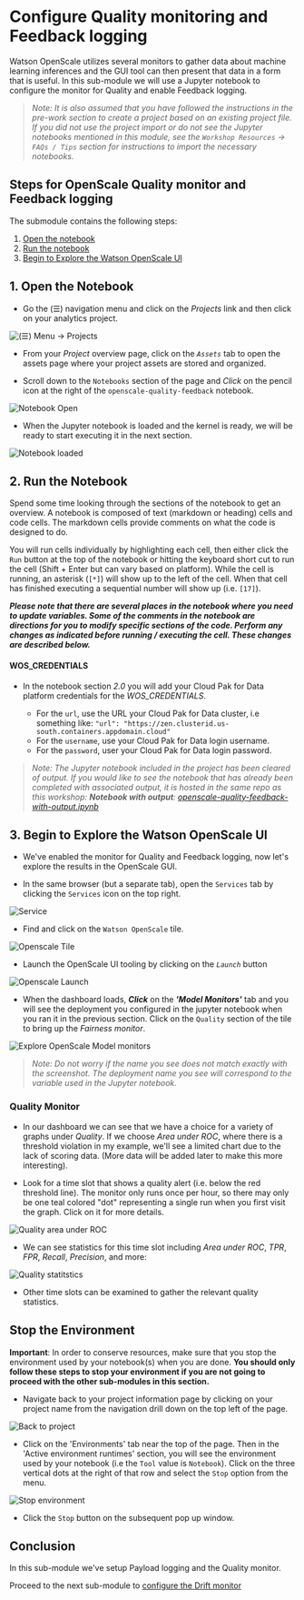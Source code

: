 # Configure Quality monitoring and Feedback logging

Watson OpenScale utilizes several monitors to gather data about machine learning inferences and the GUI tool can then present that data in a form that is useful. In this sub-module we will use a Jupyter notebook to configure the monitor for Quality and enable Feedback logging.

> *Note: It is also assumed that you have followed the instructions in the pre-work section to create a project based on an existing project file. If you did not use the project import or do not see the Jupyter notebooks mentioned in this module, see the `Workshop Resources` -> `FAQs / Tips` section for instructions to import the necessary notebooks.*

## Steps for OpenScale Quality monitor and Feedback logging

The submodule contains the following steps:

1. [Open the notebook](#1-open-the-notebook)
1. [Run the notebook](#2-run-the-notebook)
1. [Begin to Explore the Watson OpenScale UI](#3-begin-to-explore-the-watson-openscale-ui)

## 1. Open the Notebook

* Go the (☰) navigation menu and click on the *Projects* link and then click on your analytics project.

![(☰) Menu -> Projects](../.gitbook/assets/images/navigation/menu-projects.png)

* From your *Project* overview page, click on the *`Assets`* tab to open the assets page where your project assets are stored and organized.

* Scroll down to the `Notebooks` section of the page and *Click* on the pencil icon at the right of the `openscale-quality-feedback` notebook.

![Notebook Open](../.gitbook/assets/images/openscale-config/openscale-config-quality-notebook.png)

* When the Jupyter notebook is loaded and the kernel is ready, we will be ready to start executing it in the next section.

![Notebook loaded](../.gitbook/assets/images/openscale/openscale-fullconfignotebook-loaded.png)

## 2. Run the Notebook

Spend some time looking through the sections of the notebook to get an overview. A notebook is composed of text (markdown or heading) cells and code cells. The markdown cells provide comments on what the code is designed to do.

You will run cells individually by highlighting each cell, then either click the `Run` button at the top of the notebook or hitting the keyboard short cut to run the cell (Shift + Enter but can vary based on platform). While the cell is running, an asterisk (`[*]`) will show up to the left of the cell. When that cell has finished executing a sequential number will show up (i.e. `[17]`).

_**Please note that there are several places in the notebook where you need to update variables. Some of the comments in the notebook are directions for you to modify specific sections of the code. Perform any changes as indicated before running / executing the cell. These changes are described below.**_

#### WOS_CREDENTIALS

* In the notebook section *2.0*  you will add your Cloud Pak for Data platform credentials for the *WOS_CREDENTIALS*.

  * For the `url`, use the URL your Cloud Pak for Data cluster, i.e something like: `"url": "https://zen.clusterid.us-south.containers.appdomain.cloud"`
  * For the `username`, use your Cloud Pak for Data login username.
  * For the `password`, user your Cloud Pak for Data login password.

> *Note: The Jupyter notebook included in the project has been cleared of output. If you would like to see the notebook that has already been completed with associated output, it is hosted in the same repo as this workshop: **Notebook with output**: [openscale-quality-feedback-with-output.ipynb](../../notebooks/with-output/openscale-quality-feedback-with-output.ipynb)*

## 3. Begin to Explore the Watson OpenScale UI

* We've enabled the monitor for Quality and Feedback logging, now let's explore the results in the OpenScale GUI.

* In the same browser \(but a separate tab\), open the `Services` tab by clicking the `Services` icon on the top right.

![Service](../.gitbook/assets/images/navigation/services.png)

* Find and click on the `Watson OpenScale` tile.

![Openscale Tile](../.gitbook/assets/images/openscale/services-wos-tile.png)

* Launch the OpenScale UI tooling by clicking on the *`Launch`* button

![Openscale Launch](../.gitbook/assets/images/openscale/services-wos-launch.png)

* When the dashboard loads, _**Click**_ on the _**'Model Monitors'**_  tab and you will see the deployment you configured in the jupyter notebook when you ran it in the previous section. Click on the `Quality` section of the tile to bring up the *Fairness monitor*.

![Explore OpenScale Model monitors](../.gitbook/assets/images/openscale-config/openscale-config-explore-quality-monitors.png)

  > *Note: Do not worry if the name you see does not match exactly with the screenshot. The deployment name you see will correspond to the variable used in the Jupyter notebook.*

### Quality Monitor

* In our dashboard we can see that we have a choice for a variety of graphs under *Quality*. If we choose *Area under ROC*, where there is a threshold violation in my example, we'll see a limited chart due to the lack of scoring data. (More data will be added later to make this more interesting).

* Look for a time slot that shows a quality alert (i.e. below the red threshold line). The monitor only runs once per hour, so there may only be one teal colored "dot" representing a single run when you first visit the graph. Click on it for more details.

![Quality area under ROC](../.gitbook/assets/images/openscale-config/openscale-config-quality-area-under-roc.png)

* We can see statistics for this time slot including *Area under ROC*, *TPR*, *FPR*, *Recall*, *Precision*, and more:

![Quality statitstics](../.gitbook/assets/images/openscale-config/openscale-config-quality-statistics.png)

* Other time slots can be examined to gather the relevant quality statistics.

## Stop the Environment

**Important**: In order to conserve resources, make sure that you stop the environment used by your notebook(s) when you are done. **You should only follow these steps to stop your environment if you are not going to proceed with the other sub-modules in this section.**

* Navigate back to your project information page by clicking on your project name from the navigation drill down on the top left of the page.

![Back to project](../.gitbook/assets/images/ml/navigate-to-project.png)

* Click on the 'Environments' tab near the top of the page. Then in the 'Active environment runtimes' section, you will see the environment used by your notebook (i.e the `Tool` value is `Notebook`). Click on the three vertical dots at the right of that row and select the `Stop` option from the menu.

![Stop environment](../.gitbook/assets/images/ml/stop-notebook-environment.png)

* Click the `Stop` button on the subsequent pop up window.

## Conclusion

In this sub-module we've setup Payload logging and the Quality monitor.

Proceed to the next sub-module to [configure the Drift monitor](./DRIFT.md)

